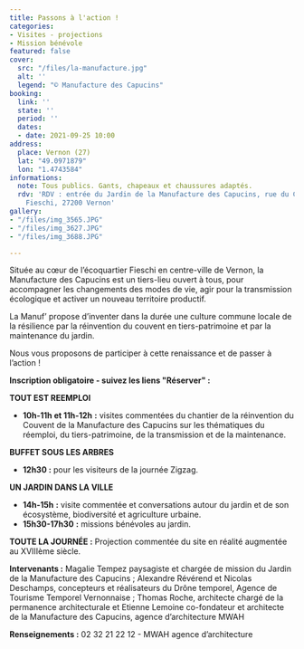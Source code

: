 ```yaml
---
title: Passons à l'action !
categories:
- Visites - projections
- Mission bénévole
featured: false
cover:
  src: "/files/la-manufacture.jpg"
  alt: ''
  legend: "© Manufacture des Capucins"
booking:
  link: ''
  state: ''
  period: ''
  dates:
  - date: 2021-09-25 10:00
address:
  place: Vernon (27)
  lat: "49.0971879"
  lon: "1.4743584"
informations:
  note: Tous publics. Gants, chapeaux et chaussures adaptés.
  rdv: 'RDV : entrée du Jardin de la Manufacture des Capucins, rue du Colonel Théodore
    Fieschi, 27200 Vernon'
gallery:
- "/files/img_3565.JPG"
- "/files/img_3627.JPG"
- "/files/img_3688.JPG"

---
```

Située au cœur de l’écoquartier Fieschi en centre-ville de Vernon, la Manufacture des Capucins est un tiers-lieu ouvert à tous, pour accompagner les changements des modes de vie, agir pour la transmission écologique et activer un nouveau territoire productif.

La Manuf’ propose d’inventer dans la durée une culture commune locale de la résilience par la réinvention du couvent en tiers-patrimoine et par la maintenance du jardin.

Nous vous proposons de participer à cette renaissance et de passer à l’action !

**Inscription obligatoire - suivez les liens "Réserver" :**

**TOUT EST REEMPLOI**

* **10h-11h et 11h-12h** **:** visites commentées du chantier de la réinvention du Couvent de la Manufacture des Capucins sur les thématiques du réemploi, du tiers-patrimoine, de la transmission et de la maintenance.

**BUFFET SOUS LES ARBRES**

* **12h30 :** pour les visiteurs de la journée Zigzag. 

**UN JARDIN DANS LA VILLE**

* **14h-15h** **:** visite commentée et conversations autour du jardin et de son écosystème, biodiversité et agriculture urbaine. 
* **15h30-17h30** **:** missions bénévoles au jardin. 

**TOUTE LA JOURNÉE :** Projection commentée du site en réalité augmentée au XVIIIème siècle. 

**Intervenants :** Magalie Tempez paysagiste et chargée de mission du Jardin de la Manufacture des Capucins ; Alexandre Révérend et Nicolas Deschamps, concepteurs et réalisateurs du Drône temporel, Agence de Tourisme Temporel Vernonnaise ; Thomas Roche, architecte chargé de la permanence architecturale et Etienne Lemoine co-fondateur et architecte de la Manufacture des Capucins, agence d’architecture MWAH

**Renseignements :** 02 32 21 22 12 - MWAH agence d’architecture